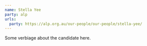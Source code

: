 ```yaml
---
name: Stella Yee
party: alp
urls:
  party: https://alp.org.au/our-people/our-people/stella-yee/
---
```

Some verbiage about the candidate here.
